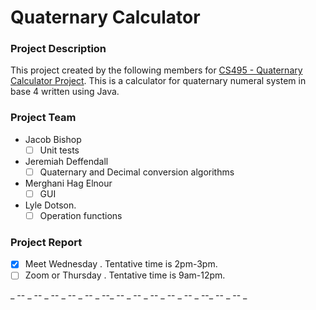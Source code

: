 # Quaternary Calculator
### Project Description

This project created by the following members for
[CS495 - Quaternary Calculator Project](https://bsu.instructure.com/courses/132974/assignments/1321146).
This is a calculator for quaternary numeral system in base 4 written using Java.

### Project Team
- Jacob Bishop
    - [ ] Unit tests
- Jeremiah Deffendall
    - [ ] Quaternary and Decimal conversion algorithms
- Merghani Hag Elnour
    - [ ] GUI
- Lyle Dotson.
    - [ ] Operation functions

### Project Report

- [X] Meet Wednesday . Tentative time is 2pm-3pm.
- [ ] Zoom or Thursday . Tentative time is 9am-12pm.

_ -- _ -- _ -- _ -- _ -- _ --_ -- _ -- _ -- _ -- _ -- _ --_ -- _ -- _